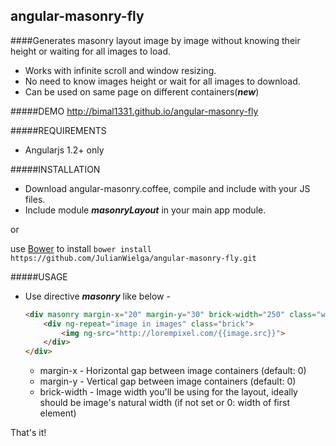 angular-masonry-fly
-------------------
####Generates masonry layout image by image without knowing their height or waiting for all images to load.

+ Works with infinite scroll and window resizing.
+ No need to know images height or wait for all images to download.
+ Can be used on same page on different containers(***new***)

#####DEMO
http://bimal1331.github.io/angular-masonry-fly

#####REQUIREMENTS
+ Angularjs 1.2+ only

#####INSTALLATION
+ Download angular-masonry.coffee, compile and include with your JS files.
+ Include module ***masonryLayout*** in your main app module.

or

use [Bower](http://bower.io/) to install `bower install https://github.com/JulianWielga/angular-masonry-fly.git`

#####USAGE

+ Use directive ***masonry*** like below -

	```html
	<div masonry margin-x="20" margin-y="30" brick-width="250" class="wall">
		<div ng-repeat="image in images" class="brick">
			<img ng-src="http://lorempixel.com/{{image.src}}">
		</div>
	</div>
	```
	+ margin-x - Horizontal gap between image containers (default: 0)
	+ margin-y - Vertical gap between image containers (default: 0)
	+ brick-width - Image width you'll be using for the layout, ideally should be image's natural width (if not set or 0: width of first element)

That's it!
